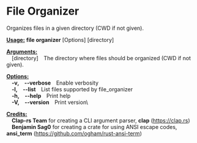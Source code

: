 # File Organizer

Organizes files in a given directory (CWD if not given).

<ins>**Usage:**</ins> **file organizer** [Options] [directory]

<ins>**Arguments:**</ins>\
&emsp;[directory]&emsp;The directory where files should be organized (CWD if not given).

<ins>**Options:**</ins>\
&emsp;**-v,&emsp;--verbose**&emsp;Enable verbosity\
&emsp;**-l,&emsp;--list**&emsp;List files supported by file_organizer\
&emsp;**-h,&emsp;--help**&emsp;Print help\
&emsp;**-V,&emsp;--version**&emsp;Print version\

<ins>**Credits:**</ins>\
&emsp;**Clap-rs Team** for creating a CLI argument parser, **clap** (https://clap.rs)\
&emsp;**Benjamin Sag0** for creating a crate for using ANSI escape codes, **ansi_term** (https://github.com/ogham/rust-ansi-term)
